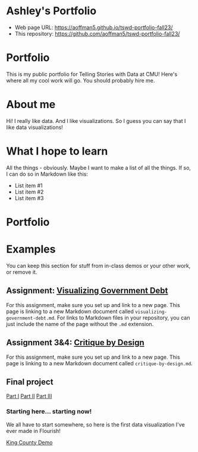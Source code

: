 # Ashley's Portfolio

- Web page URL: https://aoffman5.github.io/tswd-portfolio-fall23/
- This repository: https://github.com/aoffman5/tswd-portfolio-fall23/

# Portfolio
This is my public portfolio for Telling Stories with Data at CMU!  Here's where all my cool work will go.  You should probably hire me. 

# About me
Hi!  I really like data.  And I like visualizations.  So I guess you can say that I like data visualizations!

# What I hope to learn
All the things - obviously. Maybe I want to make a list of all the things.  If so, I can do so in Markdown like this: 

- List item #1
- List item #2
- List item #3

# Portfolio

# Examples
You can keep this section for stuff from in-class demos or your other work, or remove it. 

## Assignment: [Visualizing Government Debt](visualizing-government-debt)
For this assignment, make sure you set up and link to a new page.  This page is linking to a new Markdown document called `visualizing-government-debt.md`.  For links to Markdown files in your repository, you can just include the name of the page without the `.md` extension. 

## Assignment 3&4: [Critique by Design](critique-by-design)
For this assignment, make sure you set up and link to a new page.  This page is linking to a new Markdown document called `critique-by-design.md`.  

## Final project

[Part I](final-project-part-one)
[Part II](final-project-part-two)
[Part III](final-project-part-three)

### Starting here... starting now!

We all have to start somewhere, so here is the first data visualization I've ever made in Flourish!

[King County Demo](King-County-Demo)

